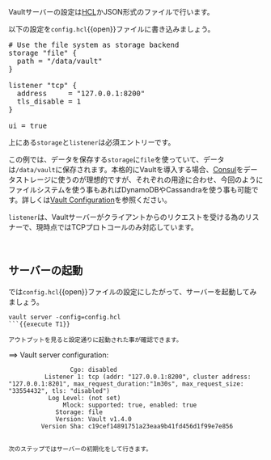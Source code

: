 Vaultサーバーの設定は[HCL](https://github.com/hashicorp/hcl)かJSON形式のファイルで行います。

以下の設定を`config.hcl`{{open}}ファイルに書き込みましょう。

<pre class="file" data-filename="config.hcl" data-target="replace">
# Use the file system as storage backend
storage "file" {
  path = "/data/vault"
}

listener "tcp" {
  address     = "127.0.0.1:8200"
  tls_disable = 1
}

ui = true
</pre>

上にある`storage`と`listener`は必須エントリーです。

この例では、データを保存する`storage`に`file`を使っていて、データは`/data/vault`に保存されます。本格的にVaultを導入する場合、[Consul](https://www.vaultproject.io/docs/configuration/storage/consul.html)をデータストレージに使うのが理想的ですが、それぞれの用途に合わせ、今回のようにファイルシステムを使う事もあればDynamoDBやCassandraを使う事も可能です。詳しくは[Vault Configuration](https://www.vaultproject.io/docs/configuration/index.html)を参照ください。

`listener`は、Vaultサーバーがクライアントからのリクエストを受ける為のリスナーで、現時点ではTCPプロトコールのみ対応しています。

<br>

## サーバーの起動

では`config.hcl`{{open}}ファイルの設定にしたがって、サーバーを起動してみましょう。

```
vault server -config=config.hcl
```{{execute T1}}

アウトプットを見ると設定通りに起動された事が確認できます。

```
==> Vault server configuration:

                     Cgo: disabled
              Listener 1: tcp (addr: "127.0.0.1:8200", cluster address: "127.0.0.1:8201", max_request_duration:"1m30s", max_request_size: "33554432", tls: "disabled")
               Log Level: (not set)
                   Mlock: supported: true, enabled: true
                 Storage: file
                 Version: Vault v1.4.0
             Version Sha: c19cef14891751a23eaa9b41fd456d1f99e7e856
```

次のステップではサーバーの初期化をして行きます。
